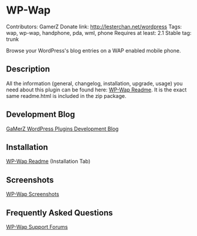 # WP-Wap
Contributors: GamerZ
Donate link: http://lesterchan.net/wordpress
Tags: wap, wp-wap, handphone, pda, wml, phone
Requires at least: 2.1
Stable tag: trunk

Browse your WordPress's blog entries on a WAP enabled mobile phone.

## Description

All the information (general, changelog, installation, upgrade, usage) you need about this plugin can be found here: [WP-Wap Readme](http://lesterchan.net/wordpress/readme/wp-wap.html "WP-Wap Readme").
It is the exact same readme.html is included in the zip package.

## Development Blog

[GaMerZ WordPress Plugins Development Blog](http://lesterchan.net/wordpress/ "GaMerZ WordPress Plugins Development Blog")

## Installation

[WP-Wap Readme](http://lesterchan.net/wordpress/readme/wp-wap.html "WP-Wap Readme") (Installation Tab)

## Screenshots

[WP-Wap Screenshots](http://lesterchan.net/wordpress/screenshots/browse/wp-wap/ "WP-Wap Screenshots")

## Frequently Asked Questions

[WP-Wap Support Forums](http://forums.lesterchan.net/index.php?board=22.0 "WP-Wap Support Forums")

